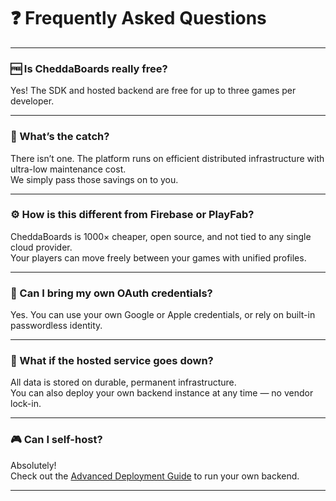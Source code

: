 # ❓ Frequently Asked Questions

---

### 🆓 Is CheddaBoards really free?
Yes! The SDK and hosted backend are free for up to three games per developer. 

---

### 🤔 What’s the catch?
There isn’t one. The platform runs on efficient distributed infrastructure with ultra-low maintenance cost.  
We simply pass those savings on to you.

---

### ⚙️ How is this different from Firebase or PlayFab?
CheddaBoards is 1000× cheaper, open source, and not tied to any single cloud provider.  
Your players can move freely between your games with unified profiles.

---

### 🔐 Can I bring my own OAuth credentials?
Yes. You can use your own Google or Apple credentials, or rely on built-in passwordless identity.

---

### 🧱 What if the hosted service goes down?
All data is stored on durable, permanent infrastructure.  
You can also deploy your own backend instance at any time — no vendor lock-in.

---

### 🎮 Can I self-host?
Absolutely!  
Check out the [Advanced Deployment Guide](DEPLOYMENT_ADVANCED.md) to run your own backend.

---

